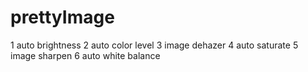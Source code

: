 # prettyImage
1 auto brightness
2 auto color level
3 image dehazer
4 auto saturate
5 image sharpen
6 auto white balance
